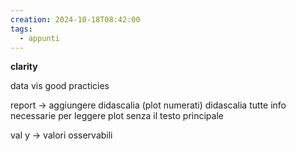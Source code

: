 ```yaml
---
creation: 2024-10-18T08:42:00
tags:
  - appunti
---
```

**clarity** 

data vis good practicies

report -> aggiungere didascalia (plot numerati)
didascalia tutte info necessarie per leggere plot senza il testo principale

val y -> valori osservabili

